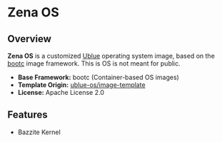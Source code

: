 # Zena OS

## Overview

**Zena OS** is a customized [Ublue](https://github.com/ublue-os) operating system image, based on the [bootc](https://github.com/bootc-dev/bootc) image framework. This is OS is not meant for public.

- **Base Framework:** bootc (Container-based OS images)
- **Template Origin:** [ublue-os/image-template](https://github.com/ublue-os/image-template)
- **License:** Apache License 2.0

## Features

- Bazzite Kernel
